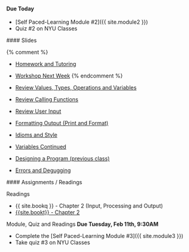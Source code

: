 <article class="due" markdown="block">

<a name="class3"></a>

####  Due Today

* [Self Paced-Learning Module #2]({{ site.module2 }})
* Quiz #2 on NYU Classes

</article>

<article class="slides" markdown="block">
####  Slides

{% comment %}
* [Homework and Tutoring](classes/03/homework.html)
* [Workshop Next Week](classes/03/workshop.html)
{% endcomment %}

* [Review Values, Types, Operations and Variables](classes/03/review.html)
* [Review Calling Functions](classes/03/function-calls.html)
* [Review User Input](classes/03/input-review.html)
* [Formatting Output (Print and Format)](classes/03/formatting.html)
* [Idioms and Style](classes/03/idioms-style.html)
* [Variables Continued](classes/03/variables.html)
* [Designing a Program (previous class)](classes/02/design-input-output.html)
* [Errors and Degugging](classes/03/debugging.html)

<!--
* [Functions](classes/03/functions.html)
	* go through your code line-by-line
	* want to know what's going on? print it out?
	* use the debugger
	* use the interactive shell
	* use python tutor
-->
</article>

<article class="assignments" markdown="block">
####  Assignments / Readings		

Readings

* {{ site.bookq }} - Chapter 2 (Input, Processing and Output)
* [{{site.bookt}} - Chapter 2](http://openbookproject.net/thinkcs/python/english3e/variables_expressions_statements.html)

Module, Quiz and Readings __Due Tuesday, Feb 11th, 9:30AM__


* Complete the [Self Paced-Learning Module #3]({{ site.module3 }})
* Take quiz #3 on NYU Classes
</article>
<!--
###  Slides
* [About Class #3](classes/03/about.html)

###  Handouts
* [Types, Variables, Operators, Input and Comments](resources/handouts/class03/types-variables-operators-comments.pdf)
* [Types, Variables, Operators, Input and Comments Solutions](resources/handouts/class03/types-variables-operators-comments-solutions.pdf)
-->
